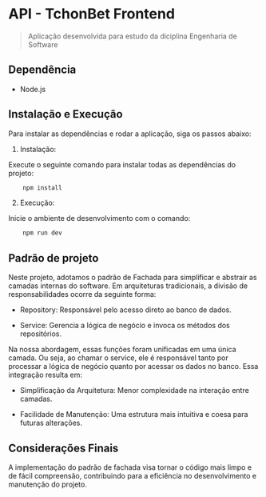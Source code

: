 # API - TchonBet Frontend
> Aplicação desenvolvida para estudo da diciplina Engenharia de Software

## Dependência

- Node.js 

## Instalação e Execução

Para instalar as dependências e rodar a aplicação, siga os passos abaixo:

1. Instalação:

Execute o seguinte comando para instalar todas as dependências do projeto:

```bash
    npm install
```

2. Execução:

Inicie o ambiente de desenvolvimento com o comando:

```bash
    npm run dev
```
## Padrão de projeto

Neste projeto, adotamos o padrão de Fachada para simplificar e abstrair as camadas internas do software. Em arquiteturas tradicionais, a divisão de responsabilidades ocorre da seguinte forma:

- Repository: Responsável pelo acesso direto ao banco de dados.

- Service: Gerencia a lógica de negócio e invoca os métodos dos repositórios.

Na nossa abordagem, essas funções foram unificadas em uma única camada. Ou seja, ao chamar o service, ele é responsável tanto por processar a lógica de negócio quanto por acessar os dados no banco. Essa integração resulta em:

- Simplificação da Arquitetura: Menor complexidade na interação entre camadas.

- Facilidade de Manutenção: Uma estrutura mais intuitiva e coesa para futuras alterações.

## Considerações Finais

A implementação do padrão de fachada visa tornar o código mais limpo e de fácil compreensão, contribuindo para a eficiência no desenvolvimento e manutenção do projeto.

